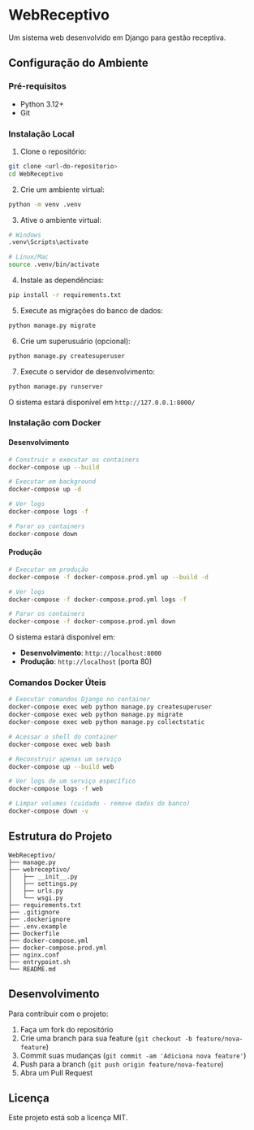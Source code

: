 # WebReceptivo

Um sistema web desenvolvido em Django para gestão receptiva.

## Configuração do Ambiente

### Pré-requisitos
- Python 3.12+
- Git

### Instalação Local

1. Clone o repositório:
```bash
git clone <url-do-repositorio>
cd WebReceptivo
```

2. Crie um ambiente virtual:
```bash
python -m venv .venv
```

3. Ative o ambiente virtual:
```bash
# Windows
.venv\Scripts\activate

# Linux/Mac
source .venv/bin/activate
```

4. Instale as dependências:
```bash
pip install -r requirements.txt
```

5. Execute as migrações do banco de dados:
```bash
python manage.py migrate
```

6. Crie um superusuário (opcional):
```bash
python manage.py createsuperuser
```

7. Execute o servidor de desenvolvimento:
```bash
python manage.py runserver
```

O sistema estará disponível em `http://127.0.0.1:8000/`

### Instalação com Docker

#### Desenvolvimento
```bash
# Construir e executar os containers
docker-compose up --build

# Executar em background
docker-compose up -d

# Ver logs
docker-compose logs -f

# Parar os containers
docker-compose down
```

#### Produção
```bash
# Executar em produção
docker-compose -f docker-compose.prod.yml up --build -d

# Ver logs
docker-compose -f docker-compose.prod.yml logs -f

# Parar os containers
docker-compose -f docker-compose.prod.yml down
```

O sistema estará disponível em:
- **Desenvolvimento**: `http://localhost:8000`
- **Produção**: `http://localhost` (porta 80)

### Comandos Docker Úteis

```bash
# Executar comandos Django no container
docker-compose exec web python manage.py createsuperuser
docker-compose exec web python manage.py migrate
docker-compose exec web python manage.py collectstatic

# Acessar o shell do container
docker-compose exec web bash

# Reconstruir apenas um serviço
docker-compose up --build web

# Ver logs de um serviço específico
docker-compose logs -f web

# Limpar volumes (cuidado - remove dados do banco)
docker-compose down -v
```

## Estrutura do Projeto

```
WebReceptivo/
├── manage.py
├── webreceptivo/
│   ├── __init__.py
│   ├── settings.py
│   ├── urls.py
│   └── wsgi.py
├── requirements.txt
├── .gitignore
├── .dockerignore
├── .env.example
├── Dockerfile
├── docker-compose.yml
├── docker-compose.prod.yml
├── nginx.conf
├── entrypoint.sh
└── README.md
```

## Desenvolvimento

Para contribuir com o projeto:

1. Faça um fork do repositório
2. Crie uma branch para sua feature (`git checkout -b feature/nova-feature`)
3. Commit suas mudanças (`git commit -am 'Adiciona nova feature'`)
4. Push para a branch (`git push origin feature/nova-feature`)
5. Abra um Pull Request

## Licença

Este projeto está sob a licença MIT.
